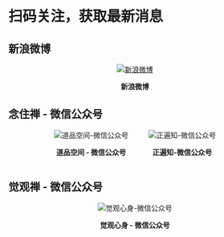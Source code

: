 # 扫码关注，获取最新消息

## 新浪微博
<div style="text-align: center;">
    <a href="https://weibo.com/u/2273105342">
        <img src="../新浪微博.png" alt="新浪微博" />
    </a>
    <p><b>新浪微博</b></p>
</div>

## 念住禅 - 微信公众号
<div style="display: flex; gap: 40px; justify-content: center;">
  <div style="display: flex; flex-direction: column; align-items: center">
    <img src="../道品空间-微信公众号.png" alt="道品空间-微信公众号" style="max-width: 200px">
    <p><b>道品空间 - 微信公众号</b></p>
  </div>
  
  <div style="display: flex; flex-direction: column; align-items: center">
    <img src="../正遍知-微信公众号.png" alt="正遍知-微信公众号" style="max-width: 200px">
    <p><b>正遍知-微信公众号</b></p>
  </div>
</div>

## 觉观禅 - 微信公众号
<div style="display: flex; gap: 40px; justify-content: center;">
  <div style="display: flex; flex-direction: column; align-items: center">
    <img src="../觉观心身-微信公众号.png" alt="觉观心身-微信公众号" style="max-width: 200px">
    <p><b>觉观心身 - 微信公众号</b></p>
  </div>
</div>

